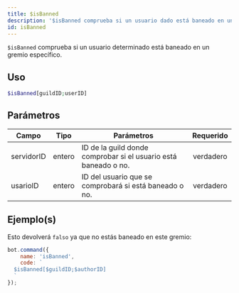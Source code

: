 ```yaml
---
title: $isBanned
description: '$isBanned comprueba si un usuario dado está baneado en un gremio específico.'
id: isBanned
---
```


`$isBanned` comprueba si un usuario determinado está baneado en un gremio específico.

## Uso

```php
$isBanned[guildID;userID]
```

## Parámetros

| Campo      | Tipo   | Parámetros                                                      | Requerido |
| ---------- | ------ | --------------------------------------------------------------- |:---------:|
| servidorID | entero | ID de la guild donde comprobar si el usuario está baneado o no. | verdadero |
| usarioID   | entero | ID del usuario que se comprobará si está baneado o no.          | verdadero |

## Ejemplo(s)

Esto devolverá `falso` ya que no estás baneado en este gremio:

```javascript
bot.command({
    name: 'isBanned',
    code: `
  $isBanned[$guildID;$authorID]
  `
});
```
